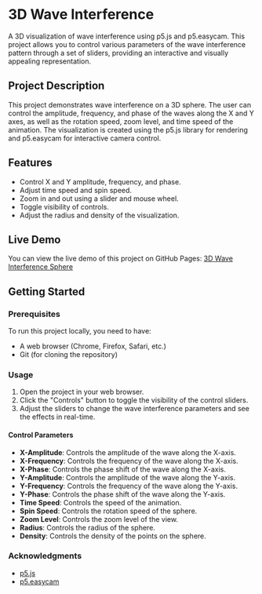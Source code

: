 # 3D Wave Interference

A 3D visualization of wave interference using p5.js and p5.easycam. This project allows you to control various parameters of the wave interference pattern through a set of sliders, providing an interactive and visually appealing representation.

## Project Description

This project demonstrates wave interference on a 3D sphere. The user can control the amplitude, frequency, and phase of the waves along the X and Y axes, as well as the rotation speed, zoom level, and time speed of the animation. The visualization is created using the p5.js library for rendering and p5.easycam for interactive camera control.

## Features

- Control X and Y amplitude, frequency, and phase.
- Adjust time speed and spin speed.
- Zoom in and out using a slider and mouse wheel.
- Toggle visibility of controls.
- Adjust the radius and density of the visualization.

## Live Demo

You can view the live demo of this project on GitHub Pages: [3D Wave Interference Sphere](https://ke1co1.github.io/3D_WAVE_INTERFERENCE/)

## Getting Started

### Prerequisites

To run this project locally, you need to have:

- A web browser (Chrome, Firefox, Safari, etc.)
- Git (for cloning the repository)

### Usage

1. Open the project in your web browser.
2. Click the "Controls" button to toggle the visibility of the control sliders.
3. Adjust the sliders to change the wave interference parameters and see the effects in real-time.

#### Control Parameters

- **X-Amplitude**: Controls the amplitude of the wave along the X-axis.
- **X-Frequency**: Controls the frequency of the wave along the X-axis.
- **X-Phase**: Controls the phase shift of the wave along the X-axis.
- **Y-Amplitude**: Controls the amplitude of the wave along the Y-axis.
- **Y-Frequency**: Controls the frequency of the wave along the Y-axis.
- **Y-Phase**: Controls the phase shift of the wave along the Y-axis.
- **Time Speed**: Controls the speed of the animation.
- **Spin Speed**: Controls the rotation speed of the sphere.
- **Zoom Level**: Controls the zoom level of the view.
- **Radius**: Controls the radius of the sphere.
- **Density**: Controls the density of the points on the sphere.

### Acknowledgments

- [p5.js](https://p5js.org/)
- [p5.easycam](https://github.com/freshfork/p5.EasyCam)
